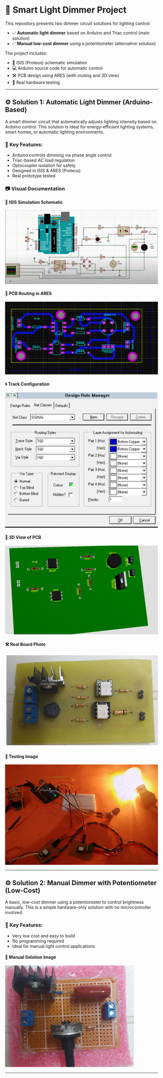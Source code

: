 # 🔆 Smart Light Dimmer Project

This repository presents two dimmer circuit solutions for lighting control:

- ✅ **Automatic light dimmer** based on Arduino and Triac control (main solution)
- ✅ **Manual low-cost dimmer** using a potentiometer (alternative solution)

The project includes:
- 🧪 ISIS (Proteus) schematic simulation
- 💻 Arduino source code for automatic control
- 🛠️ PCB design using ARES (with routing and 3D view)
- 📸 Real hardware testing

---

## ⚙️ Solution 1: Automatic Light Dimmer (Arduino-Based)

A smart dimmer circuit that automatically adjusts lighting intensity based on Arduino control. This solution is ideal for energy-efficient lighting systems, smart homes, or automatic lighting environments.

### 📌 Key Features:
- Arduino controls dimming via phase angle control
- Triac-based AC load regulation
- Optocoupler isolation for safety
- Designed in ISIS & ARES (Proteus)
- Real prototype tested

### 📷 Visual Documentation

#### 🔌 ISIS Simulation Schematic  
![ISIS Schematic](sol2/Solutionn%202.png)

#### 🧩 PCB Routing in ARES  
![PCB Routing](sol2/ares%20projey.png)

#### 🌀 Track Configuration  
![Track Configuration](sol2/piste%20configuration.png)

#### 🧱 3D View of PCB  
![3D PCB](sol2/3d.png)

#### 🛠️ Real Board Photo  
![Real Card](sol2/solution2.png)

#### 📸 Testing Image  
![Testing Image](sol2/solution%202.jpg)

---

## ⚙️ Solution 2: Manual Dimmer with Potentiometer (Low-Cost)

A basic, low-cost dimmer using a potentiometer to control brightness manually. This is a simple hardware-only solution with no microcontroller involved.

### 📌 Key Features:
- Very low cost and easy to build
- No programming required
- Ideal for manual light control applications

#### 🔧 Manual Solution Image  
![Manual Potentiometer Solution](sol1/solution1.png)

---

